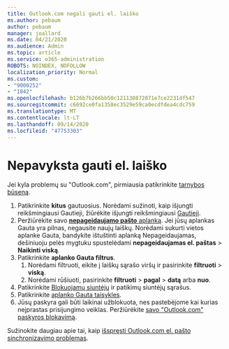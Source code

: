 ```yaml
---
title: Outlook.com negali gauti el. laiško
ms.author: pebaum
author: pebaum
manager: joallard
ms.date: 04/21/2020
ms.audience: Admin
ms.topic: article
ms.service: o365-administration
ROBOTS: NOINDEX, NOFOLLOW
localization_priority: Normal
ms.custom:
- "9000252"
- "1842"
ms.openlocfilehash: b126b7b266bb50c121130872071e7ce2231df547
ms.sourcegitcommit: c6692ce0fa1358ec3529e59ca0ecdfdea4cdc759
ms.translationtype: MT
ms.contentlocale: lt-LT
ms.lasthandoff: 09/14/2020
ms.locfileid: "47753303"
---
```

# <a name="unable-to-receive-email"></a>Nepavyksta gauti el. laiško

Jei kyla problemų su "Outlook.com", pirmiausia patikrinkite [tarnybos būseną](https://go.microsoft.com/fwlink/p/?linkid=837482).

1. Patikrinkite **kitus** gautuosius. Norėdami sužinoti, kaip išjungti reikšmingiausi Gautieji, žiūrėkite išjungti reikšmingiausi [Gautieji](https://support.office.com/article/f714d94d-9e63-4217-9ccb-6cb2986aa1b2). 
2. Peržiūrėkite savo [ **nepageidaujamo pašto** aplanką](https://outlook.live.com/mail/junkemail). Jei jūsų aplankas Gauta yra pilnas, negausite naujų laiškų. Norėdami sukurti vietos aplanke Gauta, bandykite ištuštinti aplanką Nepageidaujamas, dešiniuoju pelės mygtuku spustelėdami **nepageidaujamas el. paštas**  >  **Naikinti viską**.
3. Patikrinkite **aplanko Gauta filtrus**. 
    1. Norėdami filtruoti, eikite į laiškų sąrašo viršų ir pasirinkite **filtruoti**  >  **viską**.
    2. Norėdami rūšiuoti, pasirinkite **filtruoti**  >  **pagal**  >  **datą** arba **nuo**.
4. Patikrinkite [Blokuojamų siuntėjų](https://outlook.live.com/mail/options/mail/junkEmail) ir patikimų siuntėjų sąrašus.
5. Patikrinkite [aplanko Gauta taisykles](https://outlook.live.com/mail/options/mail/rules).
6. Jūsų paskyra gali būti laikinai užblokuota, nes pastebėjome kai kurias neįprastas prisijungimo veiklas. Peržiūrėkite [savo "Outlook.com" paskyros blokavimą](https://support.office.com/article/f4ad2701-d166-4d8b-8a6a-9af2a1f8a4c4).

Sužinokite daugiau apie tai, kaip [išspręsti Outlook.com el. pašto sinchronizavimo problemas](https://support.office.com/article/d39e3341-8d79-4bf1-b3c7-ded602233642).